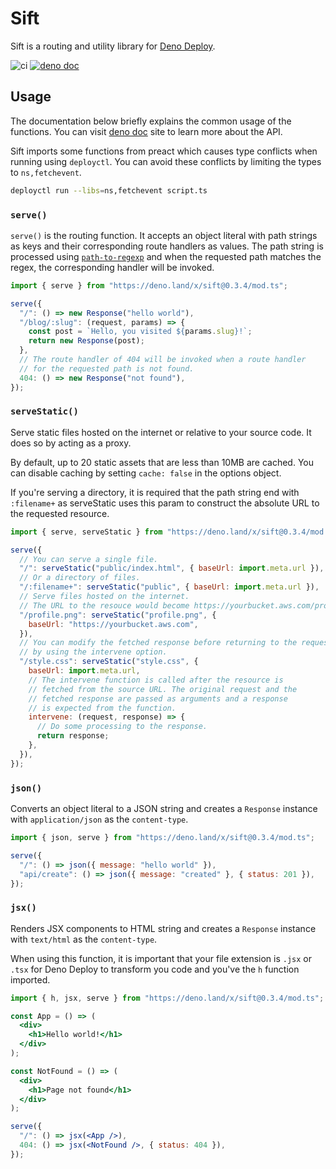 # Sift

Sift is a routing and utility library for
[Deno Deploy](https://deno.com/deploy).

![ci](https://github.com/satyarohith/sift/actions/workflows/ci.yml/badge.svg)
[![deno doc](https://doc.deno.land/badge.svg)](https://doc.deno.land/https/deno.land/x/sift@0.3.4/mod.ts)

## Usage

The documentation below briefly explains the common usage of the functions. You
can visit [deno doc](https://doc.deno.land/https/deno.land/x/sift@0.3.4/mod.ts)
site to learn more about the API.

Sift imports some functions from preact which causes type conflicts when running
using `deployctl`. You can avoid these conflicts by limiting the types to
`ns,fetchevent`.

```sh
deployctl run --libs=ns,fetchevent script.ts
```

### `serve()`

`serve()` is the routing function. It accepts an object literal with path
strings as keys and their corresponding route handlers as values. The path
string is processed using
[`path-to-regexp`](https://github.com/pillarjs/path-to-regexp/tree/v6.2.0) and
when the requested path matches the regex, the corresponding handler will be
invoked.

```js
import { serve } from "https://deno.land/x/sift@0.3.4/mod.ts";

serve({
  "/": () => new Response("hello world"),
  "/blog/:slug": (request, params) => {
    const post = `Hello, you visited ${params.slug}!`;
    return new Response(post);
  },
  // The route handler of 404 will be invoked when a route handler
  // for the requested path is not found.
  404: () => new Response("not found"),
});
```

### `serveStatic()`

Serve static files hosted on the internet or relative to your source code. It
does so by acting as a proxy.

By default, up to 20 static assets that are less than 10MB are cached. You can
disable caching by setting `cache: false` in the options object.

If you're serving a directory, it is required that the path string end with
`:filename+` as serveStatic uses this param to construct the absolute URL to the
requested resource.

```js
import { serve, serveStatic } from "https://deno.land/x/sift@0.3.4/mod.ts";

serve({
  // You can serve a single file.
  "/": serveStatic("public/index.html", { baseUrl: import.meta.url }),
  // Or a directory of files.
  "/:filename+": serveStatic("public", { baseUrl: import.meta.url }),
  // Serve files hosted on the internet.
  // The URL to the resouce would become https://yourbucket.aws.com/profile.png
  "/profile.png": serveStatic("profile.png", {
    baseUrl: "https://yourbucket.aws.com",
  }),
  // You can modify the fetched response before returning to the request
  // by using the intervene option.
  "/style.css": serveStatic("style.css", {
    baseUrl: import.meta.url,
    // The intervene function is called after the resource is
    // fetched from the source URL. The original request and the
    // fetched response are passed as arguments and a response
    // is expected from the function.
    intervene: (request, response) => {
      // Do some processing to the response.
      return response;
    },
  }),
});
```

### `json()`

Converts an object literal to a JSON string and creates a `Response` instance
with `application/json` as the `content-type`.

```js
import { json, serve } from "https://deno.land/x/sift@0.3.4/mod.ts";

serve({
  "/": () => json({ message: "hello world" }),
  "api/create": () => json({ message: "created" }, { status: 201 }),
});
```

### `jsx()`

Renders JSX components to HTML string and creates a `Response` instance with
`text/html` as the `content-type`.

When using this function, it is important that your file extension is `.jsx` or
`.tsx` for Deno Deploy to transform you code and you've the `h` function
imported.

```jsx
import { h, jsx, serve } from "https://deno.land/x/sift@0.3.4/mod.ts";

const App = () => (
  <div>
    <h1>Hello world!</h1>
  </div>
);

const NotFound = () => (
  <div>
    <h1>Page not found</h1>
  </div>
);

serve({
  "/": () => jsx(<App />),
  404: () => jsx(<NotFound />, { status: 404 }),
});
```

